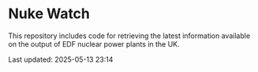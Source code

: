 # Nuke Watch

This repository includes code for retrieving the latest information available on the output of EDF nuclear power plants in the UK.

Last updated: 2025-05-13 23:14
